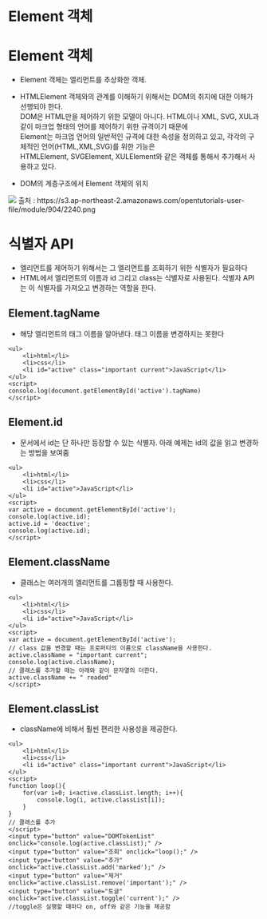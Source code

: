 Element 객체
=============
# Element 객체
* Element 객체는 엘리먼트를 추상화한 객체.
* HTMLElement 객체와의 관계를 이해하기 위해서는 DOM의 취지에 대한 이해가 선행되야 한다.   
DOM은 HTML만을 제어하기 위한 모델이 아니다. HTML이나 XML, SVG, XUL과 같이 마크업 형태의 언어를 제어하기 위한 규격이기 때문에   
Element는 마크업 언어의 일반적인 규격에 대한 속성을 정의하고 있고, 각각의 구체적인 언어(HTML,XML,SVG)를 위한 기능은   
HTMLElement, SVGElement, XULElement와 같은 객체를 통해서 추가해서 사용하고 있다.

* DOM의 계층구조에서 Element 객체의 위치
<img src = https://s3.ap-northeast-2.amazonaws.com/opentutorials-user-file/module/904/2240.png>
출처 : https://s3.ap-northeast-2.amazonaws.com/opentutorials-user-file/module/904/2240.png

# 식별자 API
* 엘리먼트를 제어하기 위해서는 그 엘리먼트를 조회하기 위한 식별자가 필요하다
* HTML에서 엘리먼트의 이름과 id 그리고 class는 식별자로 사용된다. 식별자 API는 이 식별자를 가져오고 변경하는 역할을 한다.

## Element.tagName
* 해당 엘리먼트의 태그 이름을 알아낸다. 태그 이름을 변경하지는 못한다
```
<ul>
    <li>html</li>
    <li>css</li>
    <li id="active" class="important current">JavaScript</li>
</ul>
<script>
console.log(document.getElementById('active').tagName)
</script>
```
## Element.id
* 문서에서 id는 단 하나만 등장할 수 있는 식별자. 아래 예제는 id의 값을 읽고 변경하는 방법을 보여줌
```
<ul>
    <li>html</li>
    <li>css</li>
    <li id="active">JavaScript</li>
</ul>
<script>
var active = document.getElementById('active');
console.log(active.id);
active.id = 'deactive';
console.log(active.id);
</script>
```
## Element.className
* 클래스는 여러개의 엘리먼트를 그룹핑할 때 사용한다.
```
<ul>
    <li>html</li>
    <li>css</li>
    <li id="active">JavaScript</li>
</ul>
<script>
var active = document.getElementById('active');
// class 값을 변경할 때는 프로퍼티의 이름으로 className을 사용한다.
active.className = "important current";
console.log(active.className);
// 클래스를 추가할 때는 아래와 같이 문자열의 더한다.
active.className += " readed"
</script>
```
## Element.classList
* className에 비해서 훨씬 편리한 사용성을 제공한다.
```
<ul>
    <li>html</li>
    <li>css</li>
    <li id="active" class="important current">JavaScript</li>
</ul>
<script>
function loop(){
    for(var i=0; i<active.classList.length; i++){
        console.log(i, active.classList[i]);
    }
}
// 클래스를 추가
</script>
<input type="button" value="DOMTokenList" onclick="console.log(active.classList);" />
<input type="button" value="조회" onclick="loop();" />
<input type="button" value="추가" onclick="active.classList.add('marked');" />
<input type="button" value="제거" onclick="active.classList.remove('important');" />
<input type="button" value="토글" onclick="active.classList.toggle('current');" />
//toggle은 실행할 때마다 on, off와 같은 기능을 제공함
```
